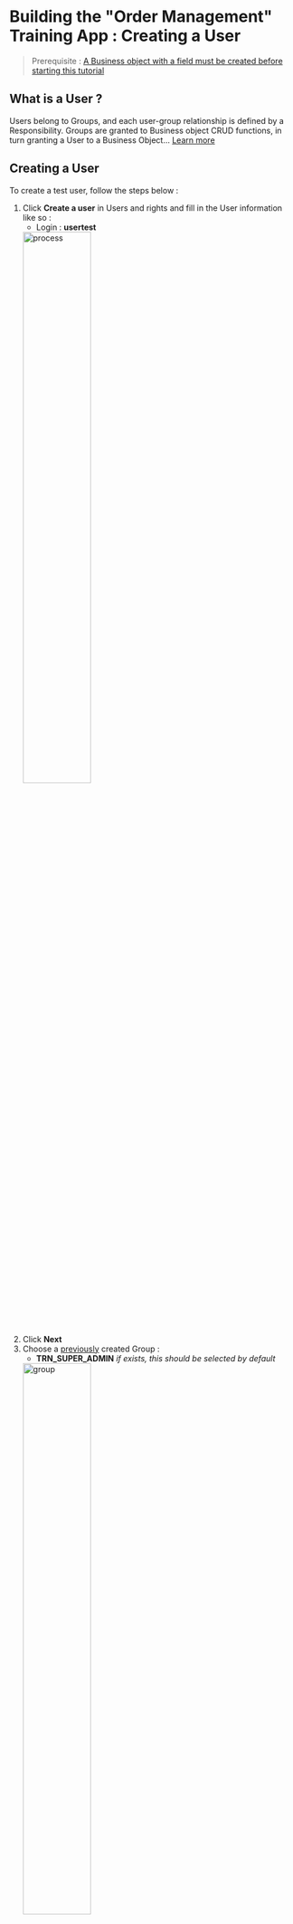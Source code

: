 # Building the "Order Management" Training App : Creating a User

> Prerequisite : [A Business object with a field must be created before starting this tutorial](/lesson/tutorial/getting-started/object)

## What is a User ?

Users belong to Groups, and each user-group relationship is defined by a Responsibility. Groups are granted to Business object CRUD functions, in turn granting a User to a Business Object... [Learn more](/lesson/docs/platform/users-rights/users)

## Creating a User

To create a test user, follow the steps below :

1. Click **Create a user** in Users and rights and fill in the User information like so :
    - Login : **usertest**  
    <img src="process.png" alt="process" width="50%"/>
3. Click **Next**
4. Choose a [previously](/lesson/tutorial/getting-started/module) created Group :
    - **TRN_SUPER_ADMIN** *if exists, this should be selected by default*  
    <img src="group.png" alt="group" width="50%"/>
5. Click **Next**
6. Create a Responsibility, click **Next**  
    <img src="resp.png" alt="resp" width="50%"/>
    > For more information about Domains, see the [Responsibility](/lesson/docs/platform/users-rights/responsibilities) section. 
7. Choose a new group :
    - For now, select **no**
8. Click **Next**

<div class="success">
    <p>The <b>usertest</b> User is created and opened</p>
    <img src="success-user.png" alt="user" width="50%"/>
</div>


## Activating and testing the User

To connect to the application with **usertest**, follow the steps below :

1. Click <img src="activate.png" alt="activate"/>
2. Click <img src="reset-password.png" alt="reset"/>
    - Click **Yes**
    - Copy the password displayed in the popup
    - Click **Ok**
3. Empty the platform's cache :
    - Via the header menu :
        - Click on the menu in the top-right corner, click **Clear cache**  
        <img src="shortcut.png" alt="shortcut" width="50%"/>
        - Click **Clear all sessions and all server caches**  
        <img src="clear-cache.png" alt="clear-cache" width="50%"/>
    - Via the keyboard shortcut : [ <kbd>Alt</kbd>+<kbd>C</kbd>+<kbd>C</kbd> ]
    > For more information about the cache, see the [Platform cache](/lesson/docs/core/objects/platform-cache) section. 

4. Log-in using **usertest** :
    - Login : **usertest**
    - Password : *previously reset password*
5. Click **Connection**
6. Create a new password
7. Click **Save**

You should now be connected with **usertest**

<div class="success">
    <b>Expected result :</b>
    <ul>
        <li>A Menu entry is visible</li>
        <li>The list of Suppliers is displayed when the menu is clicked</li>
    </ul>
    <img src="success-logon.png" alt="logon" width="50%"/>
</div>

## Adding designer to TRN_SUPERADMIN

Before moving on, and to make testing / configuration easier, we will add the `designer` (*or the user used to design the application*) user to the **TRN_SUPERADMIN** Group. 

To do so, follow the steps below : 

1. Click on **Designer** in the top right corner of the App, and open the **Designer** user   
    <img src="open-designer.png" alt="open-designer" width="50%"/>
    > You can also access the user's form via the **Users and rights > Users > Show all** menu
2. In the **Responsibilities** list linked to the User, click **Associate Groups**  
    <img src="designer-associate.png" alt="designer-associate" width="50%"/>
3. Select **TRN_SUPERADMIN** and click **Apply the selection**  
    <img src="designer-group.png" alt="designer-group" width="50%"/>
4. On the **Create Responsibility** pop-up, click **Save & Close**
5. Empty the platform's cache :
    - Via the header menu :
        - Click on the menu in the top-right corner, click **Clear cache**  
        <img src="shortcut.png" alt="shortcut" width="50%"/>
        - Click **Clear all sessions and all server caches**  
        <img src="clear-cache.png" alt="clear-cache" width="50%"/>
    - Via the keyboard shortcut : [ <kbd>Alt</kbd>+<kbd>C</kbd>+<kbd>C</kbd> ]
6. Log back in using `designer` (*or the user used to design the application*)

<div class="success">
    <b>Expected result :</b>
    <ul>
        <li>"My App" Menu is visible</li>
        <li>The list of Suppliers is displayed when the menu is clicked</li>
    </ul>
    <img src="designer-success.png" alt="designer-success" width="50%"/>
</div>

[Next step : Add objects](/lesson/tutorial/expanding/addobjects)

***


Troubleshooting
---------------------------
> These steps must be done using the **designer** user with **no active module filter**, see [Module filter](path/to/module-filter)
- <span class="error">Authentication error</span> when logging in, check that : 
    - **usertest** is active
    - password is reset

- No menu is displayed when logged in, check that :
    - The the Domain exist, contains **TrnSupplier** and is granted to **TRN_SUPERADMIN** :  
        
        - In **Business objects > Domains** 
        - Open **TrnDomain** : 
            - The Domain is granted to **TRN_SUPERADMIN** :
                - In the **Permissions** tab, there should **TRN_SUPERADMIN**
                    > If not, create it
            - The Domain contains the **TrnSupplier** Business object :
                - In the **Main menu** tab, there should be **TrnSupplier** 
                    > If not, create it    

            <img src="trbl-domain.png" alt="logon" width="50%"/>
  
    - **TrnSupplier** has a CRUD Function, and is granted to **TRN_SUPERADMIN**
        - In **Business objects > Business objects**
        - Open **TrnSupplier** :
            - In the **Functions** panel linked to the Object :
                - There should be a **Read, create, update and delete** Function (TRN_SUP_CRUD)
                    > If not, create it  

                <img src="trbl-object.png" alt="object" width="50%"/> 

                - Open the **TRN_SUP_CRUD** Function :
                    - In the **Grant** panel linked to the Function :
                        - There should be the **TRN_SUPERADMIN** Group
                            > If not, create it

                <img src="trbl-function.png" alt="function" width="50%"/> 

    - **usertest** has the **TRN_SUPERADMIN** Responsibility :
        - In **Users and rights > Users > Show all**
        - Open **usertest** :
            - In the **Responsibilities** panel linked to the user :
                - There should be **TRN_SUPERADMIN**
                    > If not, create it
                
            <img src="trbl-user.png" alt="user" width="50%"/> 